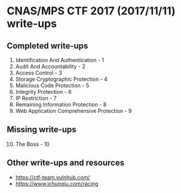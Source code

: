 # CNAS/MPS CTF 2017 (2017/11/11) write-ups
## Completed write-ups
1. Identification And Authentication - 1
2. Audit And Accountability - 2
3. Access Control - 3
4. Storage Cryptographic Protection - 4
5. Malicious Code Protection - 5
6. Integrity Protection - 6
7. IP Restriction - 7
8. Remaining Information Protection - 8
9. Web Application Comprehensive Protection - 9

## Missing write-ups
10. The Boss - 10

## Other write-ups and resources

* <https://ctf-team.vulnhub.com/>
* <https://www.ichunqiu.com/racing>
